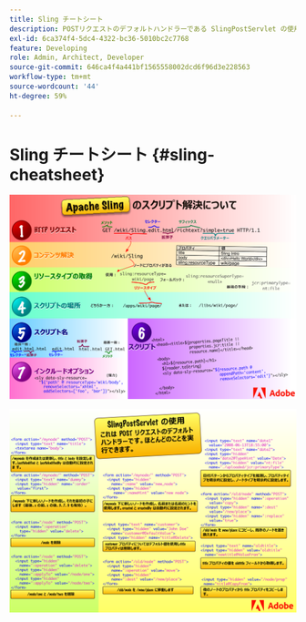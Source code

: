 ```yaml
---
title: Sling チートシート
description: POSTリクエストのデフォルトハンドラーである SlingPostServlet の使用時に役立つ、簡単な Sling リファレンスです。
exl-id: 6ca374f4-5dc4-4322-bc36-5010bc2c7768
feature: Developing
role: Admin, Architect, Developer
source-git-commit: 646ca4f4a441bf1565558002dcd6f96d3e228563
workflow-type: tm+mt
source-wordcount: '44'
ht-degree: 59%

---
```


# Sling チートシート {#sling-cheatsheet}

![Apache Sling スクリプトの解決について](assets/sling-cheatsheet-01.png)

![SlingPostServlet の使用 - これは POST リクエストのデフォルトハンドラーです。ほとんどのことを実行できます。](assets/sling-cheatsheet-02.png)
